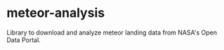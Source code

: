 # meteor-analysis
Library to download and analyze meteor landing data from NASA's Open Data Portal.
